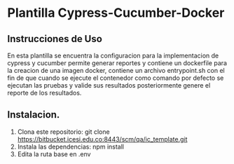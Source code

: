 # Plantilla Cypress-Cucumber-Docker
## Instrucciones de Uso
En esta plantilla se encuentra la configuracion para la implementacion de cypress y cucumber permite generar reportes y contiene un dockerfile para la creacion de una imagen docker, contiene un archivo entrypoint.sh con el fin de que cuando se ejecute el contenedor como comando por defecto se ejecutan las pruebas y valide sus resultados posteriormente genere el reporte de los resultados.
## Instalacion.
1. Clona este repositorio: git clone https://bitbucket.icesi.edu.co:8443/scm/qa/ic_template.git
2. Instala las dependencias: npm install 
3. Edita la ruta base en .env

